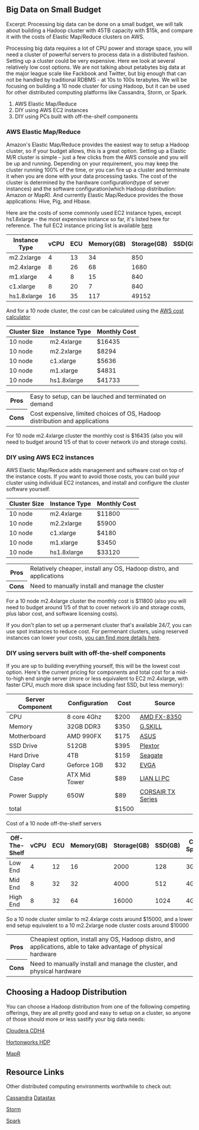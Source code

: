 ## Big Data on Small Budget

Excerpt: Processing big data can be done on a small budget, we will talk about building a Hadoop cluster with 45TB capacity with $15k, and compare it with the costs of Elastic Map/Reduce clusters on AWS.

Processing big data requires a lot of CPU power and storage space, you will need a cluster of powerful servers to process data in a distributed fashion. Setting up a cluster could be very expensive. Here we look at several relatively low cost options. We are not talking about petabytes big data at the major league scale like Fackbook and Twitter, but big enough that can not be handled by traditional RDBMS - at 10s to 100s terabytes. We will be focusing on building a 10 node cluster for using Hadoop, but it can be used for other distributed computing platforms like Cassandra, Storm, or Spark.

1. AWS Elastic Map/Reduce
2. DIY using AWS EC2 instances
3. DIY using PCs built with off-the-shelf components

### AWS Elastic Map/Reduce

Amazon's Elastic Map/Reduce provides the easiest way to setup a Hadoop cluster, so if your budget allows, this is a great option. Setting up a Elastic M/R cluster is simple - just a few clicks from the AWS console and you will be up and running.  Depending on your requirement, you may keep the cluster running 100% of the time, or you can fire up a cluster and terminate it when you are done with your data processing tasks. The cost of the cluster is determined by the hardware configuration(type of server instances) and the software configuration(which Hadoop distribution: Amazon or MapR). And currently Elastic Map/Reduce provides the those applications: Hive, Pig, and Hbase. 

Here are the costs of some commonly used EC2 instance types, except hs1.8xlarge - the most expensive instance so far, it's listed here for reference. The full EC2 instance pricing list is available [here](http://aws.amazon.com/elasticmapreduce/pricing/)
<table border="0.5">
<thead>
<tr><th>Instance Type</th><th>vCPU</th><th>ECU</th><th>Memory(GB)</th><th>Storage(GB)</th><th>SSD(GB)</th><th>Cost/Hour</th><th>Cost/Month</th></tr>
</thead>
<tbody>
<tr><td>m2.2xlarge</td><td>4</td><td>13</td><td>34</td><td>850</td><td></td><td>$0.82</td><td>$590</td></tr>
<tr><td>m2.4xlarge</td><td>8</td><td>26</td><td>68</td><td>1680</td><td></td><td>$1.64</td><td>$1180</td></tr>
<tr><td>m1.xlarge</td><td>4</td><td>8</td><td>15</td><td>840</td><td></td><td>$0.48</td><td>$345</td></tr>
<tr><td>c1.xlarge</td><td>8</td><td>20</td><td>7</td><td>840</td><td></td><td>$0.58</td><td>$418</td></tr>
<tr><td>hs1.8xlarge</td><td>16</td><td>35</td><td>117</td><td>49152</td><td></td><td>$4.60</td><td>$3312</td></tr>
</tbody>
</table>


And for a 10 node cluster, the cost can be calculated using the [AWS cost calculator](http://calculator.s3.amazonaws.com/calc5.html#s=EMR)


<table border="0.5">
<thead>
<tr><th>Cluster Size</th><th>Instance Type</th><th>Monthly Cost</th></tr>
</thead>
<tbody>
<tr><td>10 node</td><td>m2.4xlarge</td><td>$16435</td></tr>
<tr><td>10 node</td><td>m2.2xlarge</td><td>$8294</td></tr>
<tr><td>10 node</td><td>c1.xlarge</td><td>$5636</td></tr>
<tr><td>10 node</td><td>m1.xlarge</td><td>$4831</td></tr>
<tr><td>10 node</td><td>hs1.8xlarge</td><td>$41733</td></tr>
</tbody>
</table>

<table border="0.5">
<tbody>
<tr><th>Pros</th><td>Easy to setup, can be lauched and terminated on demand</td><tr>
<tr><th>Cons</th><td>Cost expensive, limited choices of OS, Hadoop distribution and applications</td><tr>
</tbody>
</table>


For 10 node m2.4xlarge cluster the monthly cost is $16435 (also you will need to budget around 1/5 of that to cover network i/o and storage costs).

### DIY using AWS EC2 instances 

AWS Elastic Map/Reduce adds management and software cost on top of the instance costs. If you want to avoid those costs, you can build your cluster using individual EC2 instances, and install and configure the cluster software yourself.

<table border="0.5">
<thead>
<tr><th>Cluster Size</th><th>Instance Type</th><th>Monthly Cost</th></tr>
</thead>
<tbody>
<tr><td>10 node</td><td>m2.4xlarge</td><td>$11800</td></tr>
<tr><td>10 node</td><td>m2.2xlarge</td><td>$5900</td></tr>
<tr><td>10 node</td><td>c1.xlarge</td><td>$4180</td></tr>
<tr><td>10 node</td><td>m1.xlarge</td><td>$3450</td></tr>
<tr><td>10 node</td><td>hs1.8xlarge</td><td>$33120</td></tr>
</tbody>
</table>

<table border="0.5">
<tbody>
<tr><th>Pros</th><td>Relatively cheaper, install any OS, Hadoop distro, and applications</td><tr>
<tr><th>Cons</th><td>Need to manually install and manage the cluster</td><tr>
</tbody>
</table>

 
For a 10 node m2.4xlarge cluster the monthly cost is $11800 (also you will need to budget around 1/5 of that to cover network i/o and storage costs, plus labor cost, and software licensing costs).

If you don't plan to set up a permenant cluster that's available 24/7, you can use spot instances to reduce cost.  For permenant clusters, using reserved instances can lower your costs, [you can find more details here](http://aws.amazon.com/elasticmapreduce/pricing/).


### DIY using servers built with off-the-shelf components

If you are up to building everything yourself, this will be the lowest cost option. Here's the current pricing for components and total cost for a mid-to-high end single server (more or less equivalent to EC2 m2.4xlarge, with faster CPU, much more disk space including fast SSD, but less memory):

<table border="0.5">
<thead>
<tr><th>Server Component</th><th>Configuration</th><th>Cost</th><th>Source</th></tr>
</thead>
<tbody>
<tr><td>CPU</td><td>8 core 4Ghz</td><td>$200</td><td><a href="http://www.newegg.com/Product/Product.aspx?Item=N82E16819113284">AMD FX-8350</a></td></tr>
<tr><td>Memory</td><td>32GB DDR3 </td><td>$350</td><td><a href="http://www.newegg.com/Product/Product.aspx?Item=N82E16820231590">G.SKILL</a></td></tr>
<tr><td>Motherboard</td><td>AMD 990FX</td><td>$175</td><td><a href="http://www.newegg.com/Product/Product.aspx?Item=N82E16813131877">ASUS</a></td></tr>
<tr><td>SSD Drive</td><td>512GB</td><td>$395</td><td><a href="http://www.newegg.com/Product/Product.aspx?Item=N82E16820249034">Plextor</a></td></tr>
<tr><td>Hard Drive</td><td>4TB</td><td>$159</td><td><a href="http://www.newegg.com/Product/Product.aspx?Item=N82E16822178338">Seagate</a></td></tr>
<tr><td>Display Card</td><td>Geforce 1GB</td><td>$32</td><td><a href="http://www.newegg.com/Product/Product.aspx?Item=N82E16814130585">EVGA</a></td></tr>
<tr><td>Case</td><td>ATX Mid Tower</td><td>$89</td><td><a href="http://www.newegg.com/Product/Product.aspx?Item=N82E16811112331">LIAN LI PC</a></td></tr>
<tr><td>Power Supply</td><td>650W</td><td>$89</td><td><a href="http://www.newegg.com/Product/Product.aspx?Item=N82E16817139005">CORSAIR TX Series</a></td></tr>
<tr><td>total</td><td></td><td>$1500</td><td></td></tr>
</tbody>
</table>

Cost of a 10 node off-the-shelf servers
<table border="0.5">
<thead>
<tr><th>Off-The-Shelf</th><th>vCPU</th><th>ECU</th><th>Memory(GB)</th><th>Storage(GB)</th><th>SSD(GB)</th><th>CPU Speed</th><th>Cost</th></tr>
</thead>
<tbody>
<tr><td>Low End</td><td>4</td><td>12</td><td>16</td><td>2000</td><td>128</td><td>3Ghz</td><td>$800</td></tr>
<tr><td>Mid End</td><td>8</td><td>32</td><td>32</td><td>4000</td><td>512</td><td>4Ghz</td><td>$1500</td></tr>
<tr><td>High End</td><td>8</td><td>32</td><td>64</td><td>16000</td><td>1024</td><td>4Ghz</td><td>$3000</td></tr>
</tbody>
</table>


So a 10 node cluster similar to m2.4xlarge costs around $15000, and a lower end setup equivalent to a 10 m2.2xlarge node cluster costs around $10000 


<table border="0.5">
<tbody>
<tr><th>Pros</th><td>Cheapiest option, install any OS, Hadoop distro, and applications, able to take advantage of physical hardware</td><tr>
<tr><th>Cons</th><td>Need to manually install and manage the cluster, and physical hardware</td><tr>
</tbody>
</table>


## Choosing a Hadoop Distribution

You can choose a Hadoop distribution from one of the following competing offerings, they are all pretty good and easy to setup on a cluster, so anyone of those should more or less sastify your big data needs:


[Cloudera CDH4](http://www.cloudera.com/content/cloudera/en/products-and-services/cdh.html)
 
[Hortonworks HDP](http://hortonworks.com/products/hdp/)

[MapR](http://www.mapr.com/products/mapr-editions)

## Resource Links

Other distributed computing environments worthwhile to check out:

[Cassandra](http://cassandra.apache.org/) [Datastax](http://www.datastax.com/)

[Storm](http://storm-project.net/)

[Spark](http://spark.incubator.apache.org/)





	

	
